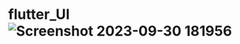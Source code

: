 # flutter_UI![Screenshot 2023-09-30 181956](https://github.com/KalpeshLambade/flutter_UI/assets/123794408/6c244bda-04f6-43a4-865c-ec2a0ef269b7)

